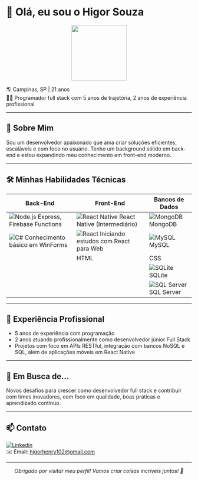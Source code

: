 <!--
╔══════════════════════════════════════════╗
║           README - Higor Souza            ║
╚══════════════════════════════════════════╝
-->

# 👋 Olá, eu sou o Higor Souza

<p align="center">
  <img src="https://media.giphy.com/media/L05HgB2h6qICDs5Sms/giphy.gif" width="150" />
</p>

🌎 Campinas, SP | 21 anos  
👨‍💻 Programador full stack com 5 anos de trajetória, 2 anos de experiência profissional  

---

## 🚀 Sobre Mim

Sou um desenvolvedor apaixonado que ama criar soluções eficientes, escaláveis e com foco no usuário. Tenho um background sólido em back-end e estou expandindo meu conhecimento em front-end moderno.

---

## 🛠️ Minhas Habilidades Técnicas

| Back-End                   | Front-End                    | Bancos de Dados              |
|----------------------------|------------------------------|-----------------------------|
| ![Node.js](https://img.shields.io/badge/Node.js-339933?style=for-the-badge&logo=node.js&logoColor=white) Express, Firebase Functions | ![React Native](https://img.shields.io/badge/React_Native-20232A?style=for-the-badge&logo=react&logoColor=61DAFB) React Native (Intermediário) | ![MongoDB](https://img.shields.io/badge/MongoDB-47A248?style=for-the-badge&logo=mongodb&logoColor=white) MongoDB        |
| ![C#](https://img.shields.io/badge/C%23-239120?style=for-the-badge&logo=c-sharp&logoColor=white) Conhecimento básico em WinForms  | ![React](https://img.shields.io/badge/React-20232A?style=for-the-badge&logo=react&logoColor=61DAFB) Iniciando estudos com React para Web | ![MySQL](https://img.shields.io/badge/MySQL-4479A1?style=for-the-badge&logo=mysql&logoColor=white) MySQL           |
|                             | HTML | CSS | JavaScript |                      | ![Firebase](https://img.shields.io/badge/Firebase-FFA611?style=for-the-badge&logo=firebase&logoColor=black) Firebase        |
|                             |                              | ![SQLite](https://img.shields.io/badge/SQLite-003B57?style=for-the-badge&logo=sqlite&logoColor=white) SQLite          |
|                             |                              | ![SQL Server](https://img.shields.io/badge/SQL_Server-CC2927?style=for-the-badge&logo=microsoft-sql-server&logoColor=white) SQL Server |

---

## 💼 Experiência Profissional

- 5 anos de experiência com programação  
- 2 anos atuando profissionalmente como desenvolvedor júnior Full Stack  
- Projetos com foco em APIs RESTful, integração com bancos NoSQL e SQL, além de aplicações móveis em React Native

---

## 🎯 Em Busca de...

Novos desafios para crescer como desenvolvedor full stack e contribuir com times inovadores, com foco em qualidade, boas práticas e aprendizado contínuo.

---

## 📫 Contato

[![Linkedin](https://img.shields.io/badge/-LinkedIn-0A66C2?style=for-the-badge&logo=linkedin&logoColor=white)](https://www.linkedin.com/in/higor-souza-555967201)  
✉️ Email: higorhenry102@gmail.com

---

<p align="center">
  <i>Obrigado por visitar meu perfil! Vamos criar coisas incríveis juntos! 🚀</i>
</p>

